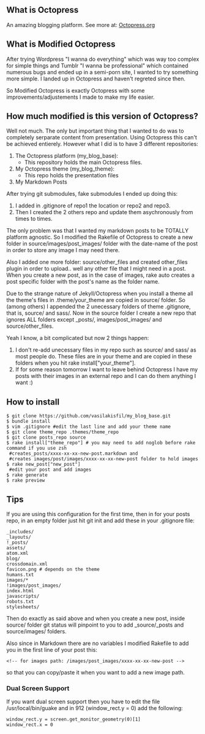 ## What is Octopress
An amazing blogging platform. See more at: [Octopress.org](http://octopress.org)

## What is Modified Octopress
After trying Wordpress "I wanna do everything" which was way too complex for simple
things and Tumblr "I wanna be professional" which contained numerous bugs and ended
up in a semi-porn site, I wanted to try something more simple. I landed up in
Octopress and haven't regreted since then.

So Modified Octopress is exactly Octopress with some improvements/adjustements
I made to make my life easier.

## How much modified is this version of Octopress?
Well not much. The only but important thing that I wanted to do was to completely
serparate content from presentation. Using Octopress this can't be achieved entierely.
However what I did is to have 3 different repositories:

1. The Octopress platform (my_blog_base):
    - This repository holds the main Octopress files.
2. My Octopress theme (my_blog_theme):
    - This repo holds the presentation files
3. My Markdown Posts


After trying git submodules, fake submodules I ended up doing this:

1. I added in .gitignore of repo1 the location or repo2 and repo3.
2. Then I created the 2 others repo and update them asychronously from times to times.


The only problem was that I wanted my markdown posts to be TOTALLY platform agnostic.
So I modified the Rakefile of Octopress to create a new folder in source/images/post_images/
folder with the date-name of the post in order to store any image I may need there.

Also I added one more folder: source/other_files and created other_files plugin in order
to upload.. well any other file that I might need in a post. When you create a new post,
as in the case of images, rake auto creates a post specific folder with the post's name
as the folder name.

Due to the strange nature of Jekyll/Octopress when you install a theme all the theme's
files in .theme/your_theme are copied in source/ folder. So (among others) I appended
the 2 unecessary folders of theme .gitignore, that is, source/ and sass/. Now in the
source folder I create a new repo that ignores ALL
folders except _posts/, images/post_images/ and source/other_files.

Yeah I know, a bit complicated but now 2 things happen:

1. I don't re-add unecessary files in my repo such as source/ and sass/ as most people do.
These files are in your theme and are copied in these folders when you hit
rake install["your_theme"].
2. If for some reason tomorrow I want to leave behind Octopress I have my posts
with their images in an external repo and I can do them anything I want :)


## How to install

```
$ git clone https://github.com/vasilakisfil/my_blog_base.git
$ bundle install
$ vim .gitignore #edit the last line and add your theme name
$ git clone theme_repo .themes/theme_repo
$ git clone posts_repo source
$ rake install["theme_repo"] # you may need to add noglob before rake command if you use zsh
 #creates_posts/xxxx-xx-xx-new-post.markdown and
 #creates images/post/images/xxxx-xx-xx-new-post folder to hold images
$ rake new_post["new_post"]
 #edit your post and add images
$ rake generate
$ rake preview
```

##  Tips
If you are using this configuration for the first time, then in for your posts repo,
in an empty folder just hit git init and add these in your .gitignore file:

    _includes/
    _layouts/
    !_posts/
    assets/
    atom.xml
    blog/
    crossdomain.xml
    favicon.png # depends on the theme
    humans.txt
    images/*
    !images/post_images/
    index.html
    javascripts/
    robots.txt
    stylesheets/

Then do exactly as said above and when you create a new post, inside source/
folder git status will pinpoint to you to add _source/_posts and source/images/ folders.

Also since in Markdown there are no variables I modified Rakefile to add you
in the first line of your post this:

    <!-- for images path: /images/post_images/xxxx-xx-xx-new-post -->

so that you can copy/paste it when you want to add a new image path.

### Dual Screen Support ###
If you want dual screen support then you have to edit the file /usr/local/bin/guake and in
912 (window_rect.y = 0) add the following:

    window_rect.y = screen.get_monitor_geometry(0)[1]
    window_rect.x = 0

